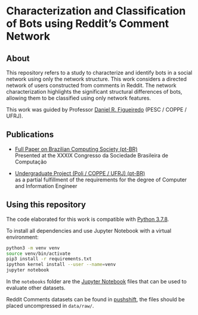 # Characterization and Classification of Bots using Reddit’s Comment Network

## About

This repository refers to a study to characterize and identify bots in a social network using only the network structure. This work considers a directed network of users constructed from comments in Reddit. The network characterization highlights the significant structural differences of bots, allowing them to be classified using only network features.

This work was guided by Professor [Daniel R. Figueiredo](http://www.land.ufrj.br/~daniel/) (PESC / COPPE / UFRJ).

## Publications

- [Full Paper on Brazilian Computing Society (pt-BR)](https://sol.sbc.org.br/index.php/wperformance/article/view/6471)  
Presented at the XXXIX Congresso da Sociedade Brasileira de Computação

- [Undergraduate Project (Poli / COPPE / UFRJ) (pt-BR)](http://monografias.poli.ufrj.br/monografias/monopoli10028221.pdf)  
as a partial fulfillment of the requirements for the degree of Computer and Information Engineer

## Using this repository

The code elaborated for this work is compatible with [Python 3.7.8](https://www.python.org/).

To install all dependencies and use Jupyter Notebook with a virtual environment:

```bash
python3 -m venv venv
source venv/bin/activate
pip3 install -r requirements.txt
ipython kernel install --user --name=venv
jupyter notebook
```

In the `notebooks` folder are the [Jupyter Notebook](https://jupyter.org/) files that can be used to evaluate other datasets.

Reddit Comments datasets can be found in [pushshift](https://files.pushshift.io/reddit/comments/), the files should be placed uncompressed in `data/raw/`.
